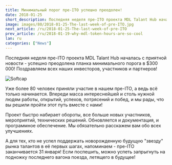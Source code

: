 ```yaml
---
title: Минимальный порог пре-ITO успешно преодолен!
date: 2018-01-25
short_description: Последняя неделя пре-ITO проекта MDL Talant Hub началась с приятной новости
image: images/80/2018-01-25-The-last-week-of-pre-ITO.jpg
next_article: /ru/2018-01-25-The-last-week-of-pre-ITO
prev_article: /ru/2018-01-19-why-mdl-token-hours-are-so-cool
lan: ru
categories: ["News"]
---
```


Последняя неделя пре-ITO проекта MDL Talant Hub началась с приятной новости - успешно преодолена планка минимального порога в $300 000! Поздравляем всех наших инвесторов, участников и партнеров!

![Softcap](https://github.com/Vitiv/blog/raw/master/softcap.png)

Уже более 80 человек приняли участие в нашем пре-ITO, а ведь всё только начинается. Впереди масса интереснейшей и столь нужной людям работы, открытий, успехов, потрясений и побед, и мы рады, что вы решили пройти этот путь вместе с нами!

Проект быстро набирает обороты, все больше новых участников, мероприятий, технических решений. Обновляется и документация, и программное обеспечение. Мы обязательно расскажем вам обо всех улучшениях.

А для тех, кто не успел поддержать новорожденную будущую "звезду" рынка талантов в её первых шагах, напоминаем  - пре-ITO заканчивается 31 января! Если поспешить, можно успеть запрыгнуть на подножку последнего вагона поезда, летящего в будущее!
